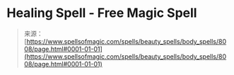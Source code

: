 <!--yml
category: 未分类
date: 2024-06-12 18:43:12
-->

# Healing Spell - Free Magic Spell

> 来源：[https://www.spellsofmagic.com/spells/beauty_spells/body_spells/8008/page.html#0001-01-01](https://www.spellsofmagic.com/spells/beauty_spells/body_spells/8008/page.html#0001-01-01)